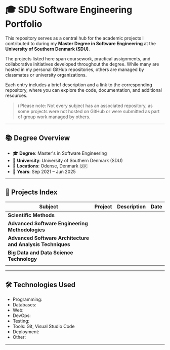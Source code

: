 # 🎓 SDU Software Engineering Portfolio

This repository serves as a central hub for the academic projects I contributed to during my **Master Degree in  Software Engineering** at the **University of Southern Denmark (SDU)**.

The projects listed here span coursework, practical assignments, and collaborative initiatives developed throughout the degree. While many are hosted in my personal GitHub repositories, others are managed by classmates or university organizations.


Each entry includes a brief description and a link to the corresponding repository, where you can explore the code, documentation, and additional resources.

> ℹ️ Please note: Not every subject has an associated repository, as some projects were not hosted on GitHub or were submitted as part of group work managed by others.

---

## 📚 Degree Overview

* 🎓 **Degree**: Master's in Software Engineering
* 🏫 **University**: University of Southern Denmark (SDU)
* 📍 **Locations**: Odense, Denmark 🇩🇰
* 📅 **Years**: Sep 2021 – Jun 2025

---
## 📁 Projects Index

| **Subject** | **Project** |**Description** | **Date** |
| --- | --- | --- | ---|
| **Scientific Methods** |  |  | |
| **Advanced Software Engineering Methodologies**                   |  |  | |
| **Advanced Software Architecture and Analysis Techniques**                   |  |  | |
| **Big Data and Data Science Technology**                   |  |  | |
|                    |  |  | |



---

## 🛠️ Technologies Used

- Programming:
- Databases:
- Web: 
- DevOps: 
- Testing: 
- Tools: Git, Visual Studio Code
- Deployment: 
- Other: 
---



